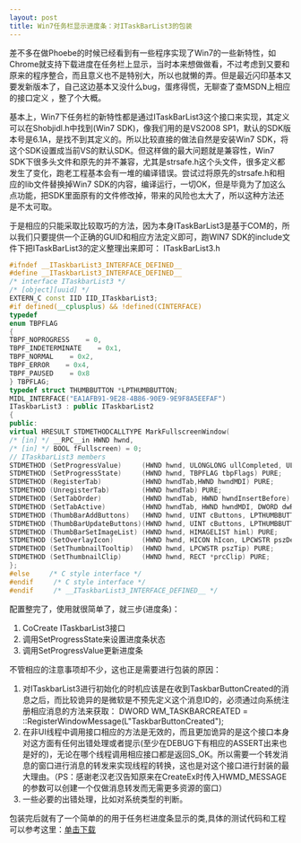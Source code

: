 ```yaml
---
layout: post
title: Win7任务栏显示进度条：对ITaskBarList3的包装
---
```



差不多在做Phoebe的时候已经看到有一些程序实现了Win7的一些新特性，如Chrome就支持下载进度在任务栏上显示，当时本来想做做看，不过考虑到又要和原来的程序整合，而且意义也不是特别大，所以也就懒的弄。但是最近闪印基本又要发新版本了，自己这边基本又没什么bug，蛋疼得慌，无聊查了查MSDN上相应的接口定义 ，整了个大概。

基本上，Win7下任务栏的新特性都是通过ITaskBarList3这个接口来实现，其定义可以在Shobjidl.h中找到(Win7 SDK)，像我们用的是VS2008 SP1，默认的SDK版本号是6.1A，是找不到其定义的。所以比较直接的做法自然是安装Win7 SDK，将这个SDK设置成当前VS的默认SDK。但这样做的最大问题就是兼容性，Win7 SDK下很多头文件和原先的并不兼容，尤其是strsafe.h这个头文件，很多定义都发生了变化，跑老工程基本会有一堆的编译错误。尝试过将原先的strsafe.h和相应的lib文件替换掉Win7 SDK的内容，编译运行，一切OK，但是毕竟为了加这么点功能，把SDK里面原有的文件修改掉，带来的风险也太大了，所以这种方法还是不太可取。

于是相应的只能采取比较取巧的方法，因为本身ITaskBarList3是基于COM的，所以我们只要提供一个正确的GUID和相应方法定义即可，跑WIN7 SDK的include文件下把ITaskBarList3的定义整理出来即可：
ITaskBarList3.h
```C++
#ifndef __ITaskbarList3_INTERFACE_DEFINED__
#define __ITaskbarList3_INTERFACE_DEFINED__
/* interface ITaskbarList3 */
/* [object][uuid] */
EXTERN_C const IID IID_ITaskbarList3;
#if defined(__cplusplus) && !defined(CINTERFACE)
typedef
enum TBPFLAG
{   
TBPF_NOPROGRESS    = 0,
TBPF_INDETERMINATE    = 0x1,
TBPF_NORMAL    = 0x2,
TBPF_ERROR    = 0x4,
TBPF_PAUSED    = 0x8
} TBPFLAG;
typedef struct THUMBBUTTON *LPTHUMBBUTTON;
MIDL_INTERFACE("EA1AFB91-9E28-4B86-90E9-9E9F8A5EEFAF")
ITaskbarList3 : public ITaskbarList2
{
public:
virtual HRESULT STDMETHODCALLTYPE MarkFullscreenWindow(
/* [in] */ __RPC__in HWND hwnd,
/* [in] */ BOOL fFullscreen) = 0;
// ITaskbarList3 members
STDMETHOD (SetProgressValue)     (HWND hwnd, ULONGLONG ullCompleted, ULONGLONG ullTotal) PURE;
STDMETHOD (SetProgressState)     (HWND hwnd, TBPFLAG tbpFlags) PURE;
STDMETHOD (RegisterTab)          (HWND hwndTab,HWND hwndMDI) PURE;
STDMETHOD (UnregisterTab)        (HWND hwndTab) PURE;
STDMETHOD (SetTabOrder)          (HWND hwndTab, HWND hwndInsertBefore) PURE;
STDMETHOD (SetTabActive)         (HWND hwndTab, HWND hwndMDI, DWORD dwReserved) PURE;
STDMETHOD (ThumbBarAddButtons)   (HWND hwnd, UINT cButtons, LPTHUMBBUTTON pButton) PURE;
STDMETHOD (ThumbBarUpdateButtons)(HWND hwnd, UINT cButtons, LPTHUMBBUTTON pButton) PURE;
STDMETHOD (ThumbBarSetImageList) (HWND hwnd, HIMAGELIST himl) PURE;
STDMETHOD (SetOverlayIcon)       (HWND hwnd, HICON hIcon, LPCWSTR pszDescription) PURE;
STDMETHOD (SetThumbnailTooltip)  (HWND hwnd, LPCWSTR pszTip) PURE;
STDMETHOD (SetThumbnailClip)     (HWND hwnd, RECT *prcClip) PURE;
};
#else     /* C style interface */
#endif     /* C style interface */
#endif     /* __ITaskbarList3_INTERFACE_DEFINED__ */
```
配置整完了，使用就很简单了，就三步(进度条)：

 1. CoCreate ITaskbarList3接口
 2. 调用SetProgressState来设置进度条状态
 3. 调用SetProgressValue更新进度条

不管相应的注意事项却不少，这也正是需要进行包装的原因：

 1. 对ITaskbarList3进行初始化的时机应该是在收到TaskbarButtonCreated的消息之后，而比较诡异的是微软是不预先定义这个消息ID的，必须通过向系统注册相应消息的方法来获取：
DWORD WM_TASKBARCREATED = ::RegisterWindowMessage(L"TaskbarButtonCreated");
 2. 在非UI线程中调用接口相应的方法是无效的，而且更加诡异的是这个接口本身对这方面有任何出错处理或者提示(至少在DEBUG下有相应的ASSERT出来也是好的)，无论在哪个线程调用相应接口都是返回S_OK。所以需要一个转发消息的窗口进行消息的转发来实现线程的转换，这也是对这个接口进行封装的最大理由。（PS：感谢老汉老汉告知原来在CreateEx时传入HWMD_MESSAGE的参数可以创建一个仅做消息转发而无需更多资源的窗口）
 3. 一些必要的出错处理，比如对系统类型的判断。

包装完后就有了一个简单的的用于任务栏进度条显示的类,具体的测试代码和工程可以参考这里：[单击下载][1]

[1]:http://amaoproject.googlecode.com/files/ProgressTaskBar.7z

